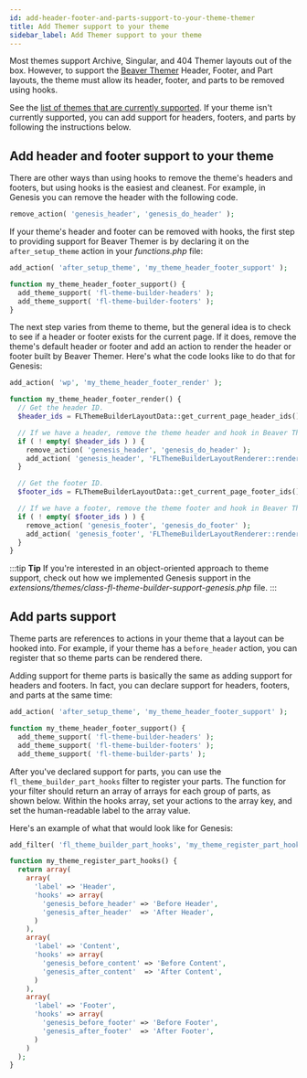 ```yaml
---
id: add-header-footer-and-parts-support-to-your-theme-themer
title: Add Themer support to your theme
sidebar_label: Add Themer support to your theme
---
```


Most themes support Archive, Singular, and 404 Themer layouts out of the box. However, to support the [Beaver Themer](https://www.wpbeaverbuilder.com/beaver-themer/) Header, Footer, and Part layouts, the theme must allow its header, footer, and parts to be removed using hooks.

See the [list of themes that are currently supported](/beaver-themer/management-compatibility/beaver-themer-supported-themes.md). If your theme isn't currently supported, you can add support for headers, footers, and parts by following the instructions below.

##  Add header and footer support to your theme

There are other ways than using hooks to remove the theme's headers and footers, but using hooks is the easiest and cleanest. For example, in Genesis you can remove the header with the following code.

```php
remove_action( 'genesis_header', 'genesis_do_header' );
```

If your theme's header and footer can be removed with hooks, the first step to providing support for Beaver Themer is by declaring it on the `after_setup_theme` action in your _functions.php_ file:

```php
add_action( 'after_setup_theme', 'my_theme_header_footer_support' );

function my_theme_header_footer_support() {
  add_theme_support( 'fl-theme-builder-headers' );
  add_theme_support( 'fl-theme-builder-footers' );
}
```

The next step varies from theme to theme, but the general idea is to check to see if a header or footer exists for the current page. If it does, remove the theme's default header or footer and add an action to render the header or footer built by Beaver Themer. Here's what the code looks like to do that for Genesis:

```php
add_action( 'wp', 'my_theme_header_footer_render' );

function my_theme_header_footer_render() {
  // Get the header ID.
  $header_ids = FLThemeBuilderLayoutData::get_current_page_header_ids();

  // If we have a header, remove the theme header and hook in Beaver Themer'
  if ( ! empty( $header_ids ) ) {
    remove_action( 'genesis_header', 'genesis_do_header' );
    add_action( 'genesis_header', 'FLThemeBuilderLayoutRenderer::render_header' );
  }

  // Get the footer ID.
  $footer_ids = FLThemeBuilderLayoutData::get_current_page_footer_ids();

  // If we have a footer, remove the theme footer and hook in Beaver Themer.
  if ( ! empty( $footer_ids ) ) {
    remove_action( 'genesis_footer', 'genesis_do_footer' );
    add_action( 'genesis_footer', 'FLThemeBuilderLayoutRenderer::render_footer' );
  }
}
```

:::tip **Tip**
If you're interested in an object-oriented approach to theme support, check out how we implemented Genesis support in the _extensions/themes/class-fl-theme-builder-support-genesis.php_ file.
:::

##  Add parts support

Theme parts are references to actions in your theme that a layout can be hooked into. For example, if your theme has a  `before_header` action, you can register that so theme parts can be rendered there.

Adding support for theme parts is basically the same as adding support for headers and footers. In fact, you can declare support for headers, footers, and parts at the same time:

```php
add_action( 'after_setup_theme', 'my_theme_header_footer_support' );

function my_theme_header_footer_support() {
  add_theme_support( 'fl-theme-builder-headers' );
  add_theme_support( 'fl-theme-builder-footers' );
  add_theme_support( 'fl-theme-builder-parts' );
```

After you've declared support for parts, you can use the `fl_theme_builder_part_hooks` filter to register your parts. The function for your filter should return an array of arrays for each group of parts, as shown below. Within the hooks array, set your actions to the array key, and set the human-readable label to the array value.

Here's an example of what that would look like for Genesis:

```php
add_filter( 'fl_theme_builder_part_hooks', 'my_theme_register_part_hooks' );

function my_theme_register_part_hooks() {
  return array(
    array(
      'label' => 'Header',
      'hooks' => array(
        'genesis_before_header' => 'Before Header',
        'genesis_after_header'  => 'After Header',
      )
    ),
    array(
      'label' => 'Content',
      'hooks' => array(
        'genesis_before_content' => 'Before Content',
        'genesis_after_content'  => 'After Content',
      )
    ),
    array(
      'label' => 'Footer',
      'hooks' => array(
        'genesis_before_footer' => 'Before Footer',
        'genesis_after_footer'  => 'After Footer',
      )
    )
  );
}
```
